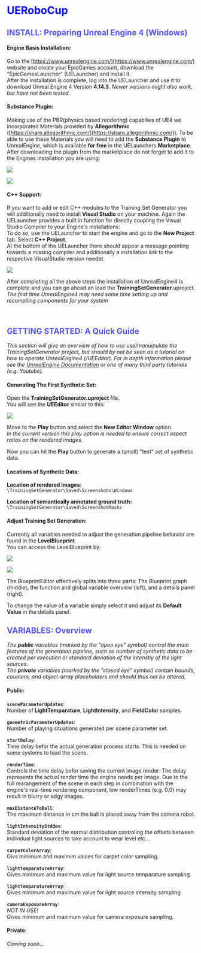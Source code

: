# <span style="color:#0000FF">__UERoboCup__ </span>

## <span style="color:#5555FF"> __INSTALL: Preparing Unreal Engine 4__ (Windows)</span>
#### __Engine Basis Installation:__
Go to the [https://www.unrealengine.com/](https://www.unrealengine.com/) website and create your EpicGames account, download the "EpicGamesLauncher" (UELauncher) and install it. <br/>
After the installation is complete, log into the UELauncher and use it to download Unreal Engine 4 Version __4.14.3__. 
*Newer versions might also work, but have not been tested.*

#### __Substance Plugin:__
Making use of the PBR(physics based rendering) capabilies of UE4 we incorporated Materials provided by __Allegorithmic__ ([https://share.allegorithmic.com/](https://share.allegorithmic.com/)). To be able to use these Materials you will need to add the __Substance Plugin__ to UnrealEngine, which is available __for free__ in the UELaunchers __Marketplace__. <br/>
After downloading the plugin from the marketplace do not forget to add it to the Engines installation you are using: 

![](./Images/DownloadSubstance.png)

![](./Images/InstallSubstance_marked.png)


#### __C++ Support:__
If you want to add or edit C++ modules to the Training Set Generator you will additionally need to install __Visual Studio__ on your machine. Again the UELauncher provides a built in function for directly coupling the Visual Studio Compiler to your Engine's installations: <br/>
To do so, use the UELauncher to start the engine and go to the __New Project__ tab. Select __C++ Project__.  <br/>
At the bottom of the UELauncher there should appear a message pointing towards a missing compiler and additionally a installation link to the respective VisualStudio version needet.

![](./Images/VisualStudioInstall_marked.png) 

After completing all the above steps the installation of UnrealEngine4 is complete and you can go ahead an load the __TrainingSetGenerator__.uproject. *The first time UnrealEngine4 may need some time setting up and recompiling components for your system*


<br/>

## <span style="color:#5555FF"> __GETTING STARTED: A Quick Guide__</span>
*This section will give an overview of how to use use/manuipulate the TrainingSetGenerator project, but should by not be seen as a tutorial on how to operate UnrealEngine4 (/UEEditor). For in depth information please see the [UnrealEngine Documentation](https://docs.unrealengine.com/latest/INT/) or one of many third party tutorials (e.g. Youtube).* 

#### __Generating The First Synthetic Set:__ 
Open the __TrainingSetGenerator.uproject__ file. <br/>
You will see the __UEEditor__ similar to this: 

![](./Images/TrainingSetGenerator_StartUpScreen.png)

Move to the __Play__ button and select the __New Editor Window__ option. <br/>
*In the current version this play option is needed to ensure correct aspect ratios on the rendered images*. 

Now you can hit the __Play__ button to generate a (small) "test" set of synthetic data. 


#### __Locations of Synthetic Data:__
__Location of rendered Images:__ <br/> ``` \TrainingSetGenerator\Saved\Screenshots\Windows ```

__Location of semantically annotated ground truth:__ <br/> ``` \TrainingSetGenerator\Saved\ScreenshotMasks ```


#### __Adjust Training Set Generation:__
Currently all variables needed to adjust the generation pipeline behavior are found in the __LevelBlueprint__. <br/>
You can access the LevelBlueprint by:

![](./Images/selectLevelBlueprint.png)

![](./Images/LevelBlueprintOverview.png)

The BlueprintEditor effectively splits into three parts: The Blueprint graph (middle), the function and global variable overview (left), and a details panel (right). 

To change the value of a variable simply select it and adjust its __Default Value__ in the details panel.


## <span style="color:#5555FF"> __VARIABLES: Overview__</span>
*The __public__ variables (marked by the "open eye" symbol) control the main features of the generation pipeline, such as number of synthetic data to be created per execution or standard deviation of the intenstiy of the light sources. <br/> 
The __private__ variables (marked by the "closed eye" symbol) contain bounds, counters, and object-array placeholders and should thus not be altered.*

#### __Public__:

__``` sceneParameterUpdates ```__: <br/>
Number of __LightTemparature__,  __LightIntensity__, and __FieldColor__ samples.

__``` geometricParameterUpdates ```__:  <br/> 
Number of playing situations generated per scene parameter set.

__``` startDelay ```__:  <br/>
Time delay befor the actual generation process starts. This is needed on some systems to load the scene.

__``` renderTime ```__:  <br/> Controls the time delay befor saving the current image render. The delay represents the actual render time the engine needs per image. Due to the full rearangement of the scene in each step in combination with the engine's real-time rendering component, low renderTimes (e.g. 0.0) may result in blurry or edgy images.

__``` maxDistanceToBall ```__:  <br/>
The maximum distance in cm the ball is placed away from the camera robot. 

__``` lightIntensityStddev ```__: <br/>
Standard deviation of the normal distribution controling the offsets between individual light sources to take account to wear level etc. .

__``` carpetColorArray ```__: <br/>
Givs minimum and maximim values for carpet color sampling.

__``` lightTemparatureArray ```__: <br/>
Gives minimum and maximum value for light source temparature sampling.

__``` lightTemparatureArray ```__: <br/>
Gives minimum and maximum value for light source intensity sampling.

__``` cameraExposureArray ```__: <br/>
*NOT IN USE!* <br/>
Gives minimum and maximum value for camera exposure sampling.

#### __Private__:
*Coming soon...*